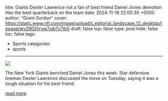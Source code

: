 title: Giants Dexter Lawrence not a fan of best friend Daniel Jones demotion Hes the best quarterback on the team
date: 2024-11-19 22:00:30 +0000
author: "Grant Gordon"
cover: https://static.www.nfl.com/image/upload/t_editorial_landscape_12_desktop/league/wv2902hryw7xib7x7tb5
draft: false
top: false
type: post
hide: false
toc: false
tags:
  - Sports
categories:
  - sports
---

![](https://static.www.nfl.com/image/upload/t_editorial_landscape_12_desktop/league/wv2902hryw7xib7x7tb5)

The New York Giants benched Daniel Jones this week. Star defensive lineman Dexter Lawrence discussed the move on Tuesday, saying it was a tough situation for his best friend.

[read more](https://www.nfl.com/news/giants-dl-dexter-lawrence-not-a-fan-of-best-friend-daniel-jones-demotion-he-s-the-best-quarterback-on-the-team)

